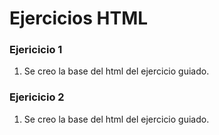 # Ejercicios HTML 

### Ejericicio 1
1. Se creo la base del html del ejercicio guiado.

### Ejericicio 2
1. Se creo la base del html del ejercicio guiado.
